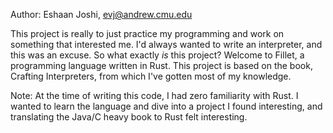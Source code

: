 
Author: Eshaan Joshi, evj@andrew.cmu.edu
 
This project is really to just practice my programming and work on something that interested me. I'd always wanted to write an interpreter, and this was an excuse. So what exactly *is* this project?
 Welcome to Fillet, a programming language written in Rust. This project is based on the book, Crafting Interpreters, from which I've gotten most of my knowledge.
 
 Note: At the time of writing this code, I had zero familiarity with Rust. I wanted to learn the language and dive into a project I found interesting, and translating the Java/C heavy book to Rust felt interesting.
 
